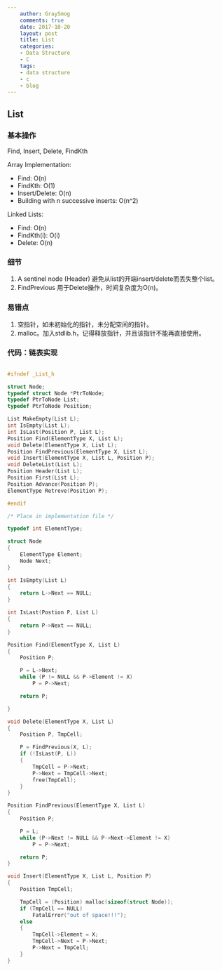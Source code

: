 ```yaml
---
    author: GraySmog
    comments: true
    date: 2017-10-20
    layout: post
    title: List
    categories:
    - Data Structure
    - C
    tags:
    - data structure
    - c
    - blog
---
```


## List

### 基本操作

Find, Insert, Delete, FindKth

Array Implementation:
- Find: O(n)
- FindKth: O(1)
- Insert/Delete: O(n)
- Building with n successive inserts: O(n^2)

Linked Lists:
- Find: O(n)
- FindKth(i): O(i)
- Delete: O(n)

### 细节
1. A sentinel node (Header)
避免从list的开端insert/delete而丢失整个list。
2. FindPrevious
用于Delete操作，时间复杂度为O(n)。

### 易错点
1. 空指针，如未初始化的指针，未分配空间的指针。
2. malloc。加入stdlib.h，记得释放指针，并且该指针不能再直接使用。

### 代码：链表实现

```c

#ifndef _List_h

struct Node;
typedef struct Node *PtrToNode;
typedef PtrToNode List;
typedef PtrToNode Position;

List MakeEmpty(List L);
int IsEmpty(List L);
int IsLast(Position P, List L);
Position Find(ElementType X, List L);
void Delete(ElementType X, List L);
Position FindPrevious(ElementType X, List L);
void Insert(ElementType X, List L, Position P);
void DeleteList(List L);
Position Header(List L);
Position First(List L);
Position Advance(Position P);
ElementType Retreve(Position P);

#endif

/* Place in implementation file */

typedef int ElementType;

struct Node
{
    ElementType Element;
    Node Next;
}

int IsEmpty(List L)
{
    return L->Next == NULL;
}

int IsLast(Postion P, List L)
{
    return P->Next == NULL;
}

Position Find(ElementType X, List L)
{
    Position P;

    P = L->Next;
    while (P != NULL && P->Element != X)
        P = P->Next;

    return P;

}

void Delete(ElementType X, List L)
{
    Position P, TmpCell;

    P = FindPrevious(X, L);
    if (!IsLast(P, L))
    {
        TmpCell = P->Next;
        P->Next = TmpCell->Next;
        free(TmpCell);
    }
}

Position FindPrevious(ElementType X, List L)
{
    Position P;

    P = L;
    while (P->Next != NULL && P->Next->Element != X)
        P = P->Next;

    return P;
}

void Insert(ElementType X, List L, Position P)
{
    Position TmpCell;

    TmpCell = (Position) malloc(sizeof(struct Node));
    if (TmpCell == NULL)
        FatalError("out of space!!!");
    else
    {
        TmpCell->Element = X;
        TmpCell->Next = P->Next;
        P->Next = TmpCell;
    }
}
```
